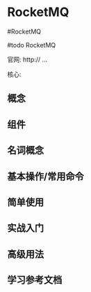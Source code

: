 # RocketMQ
#RocketMQ 

#todo RocketMQ

官网: http:// ...

核心: 

## 概念


## 组件


## 名词概念


## 基本操作/常用命令


## 简单使用

## 实战入门

## 高级用法


## 学习参考文档





